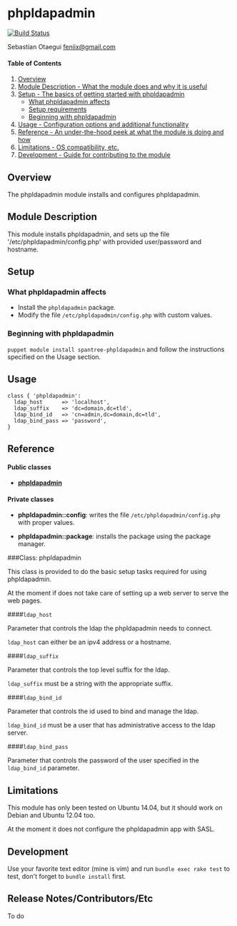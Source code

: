 # phpldapadmin

[![Build Status](https://travis-ci.org/Spantree/puppet-phpldapadmin.svg?branch=master)](https://travis-ci.org/Spantree/puppet-phpldapadmin)

Sebastian Otaegui <feniix@gmail.com>

#### Table of Contents

1. [Overview](#overview)
2. [Module Description - What the module does and why it is useful](#module-description)
3. [Setup - The basics of getting started with phpldapadmin](#setup)
    * [What phpldapadmin affects](#what-phpldapadmin-affects)
    * [Setup requirements](#setup-requirements)
    * [Beginning with phpldapadmin](#beginning-with-phpldapadmin)
4. [Usage - Configuration options and additional functionality](#usage)
5. [Reference - An under-the-hood peek at what the module is doing and how](#reference)
5. [Limitations - OS compatibility, etc.](#limitations)
6. [Development - Guide for contributing to the module](#development)

## Overview

The phpldapadmin module installs and configures phpldapadmin.

## Module Description

This module installs phpldapadmin, and sets up the file '/etc/phpldapadmin/config.php' with provided user/password and hostname.

## Setup

### What phpldapadmin affects

* Install the `phpldapadmin` package.
* Modify the file `/etc/phpldapadmin/config.php` with custom values.

### Beginning with phpldapadmin

`puppet module install spantree-phpldapadmin` and follow the instructions specified on the Usage section.

## Usage

```puppet
class { 'phpldapadmin':
  ldap_host      => 'localhost',
  ldap_suffix    => 'dc=domain,dc=tld',
  ldap_bind_id   => 'cn=admin,dc=domain,dc=tld',
  ldap_bind_pass => 'password',
}
```

## Reference

#### Public classes

* [**phpldapadmin**](#class-phpldapadmin)

#### Private classes

* **phpldapadmin::config**: writes the file `/etc/phpldapadmin/config.php` with proper values.

* **phpldapadmin::package**: installs the package using the package manager.

###Class: phpldapadmin

This class is provided to do the basic setup tasks required for using phpldapadmin.

At the moment if does not take care of setting up a web server to serve the web pages.

####`ldap_host`

Parameter that controls the ldap the phpldapadmin needs to connect.

`ldap_host` can either be an ipv4 address or a hostname.

####`ldap_suffix`

Parameter that controls the top level suffix for the ldap.

`ldap_suffix` must be a string with the appropriate suffix.

####`ldap_bind_id`

Parameter that controls the id used to bind and manage the ldap.

`ldap_bind_id` must be a user that has administrative access to the ldap server.

####`ldap_bind_pass`

Parameter that controls the password of the user specified in the `ldap_bind_id` parameter.

## Limitations

This module has only been tested on Ubuntu 14.04, but it should work on Debian and Ubuntu 12.04 too.

At the moment it does not configure the phpldapadmin app with SASL.

## Development

Use your favorite text editor (mine is vim) and run `bundle exec rake test` to test, don't forget to `bundle install` first.

## Release Notes/Contributors/Etc

To do
